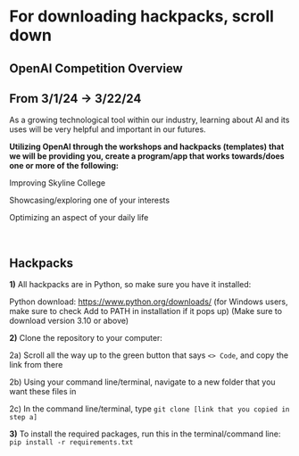 # For downloading hackpacks, scroll down


## OpenAI Competition Overview
## From 3/1/24 -> 3/22/24

As a growing technological tool within our industry, learning about AI and its uses will be very helpful and important in our futures.

**Utilizing OpenAI through the workshops and hackpacks (templates) that we will be providing you, create a program/app that works towards/does one or more of the following:**

Improving Skyline College

Showcasing/exploring one of your interests

Optimizing an aspect of your daily life

<br>

## Hackpacks
**1)** All hackpacks are in Python, so make sure you have it installed:

Python download: https://www.python.org/downloads/ (for Windows users, make sure to check Add to PATH in installation if it pops up)
(Make sure to download version 3.10 or above)

**2)** Clone the repository to your computer:

2a) Scroll all the way up to the green button that says `<> Code`, and copy the link from there

2b) Using your command line/terminal, navigate to a new folder that you want these files in

2c) In the command line/terminal, type `git clone [link that you copied in step a]`

**3)** To install the required packages, run this in the terminal/command line: `pip install -r requirements.txt`
